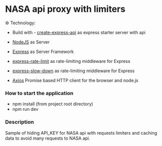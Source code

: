 # NASA api proxy with limiters
 
⚙️ Technology:
- Build with - [create-express-api](https://www.npmjs.com/package/create-express-api) as express starter server with api

- [NodeJS](https://nodejs.org/en/) as Server
- [Express](https://expressjs.com/) as Server Framework
- [express-rate-limit](https://www.npmjs.com/package/express-rate-limit) as rate-limiting middleware for Express
- [express-slow-down](https://www.npmjs.com/package/express-slow-down) as rate-limiting middleware for Express
- [Axios](https://www.npmjs.com/package/axios) Promise based HTTP client for the browser and node.js

### How to start the application
- npm install (from project root directory)
- npm run dev

### Description

Sample of hiding API_KEY for NASA api with requests limiters and caching data to avoid many requests to NASA api.
